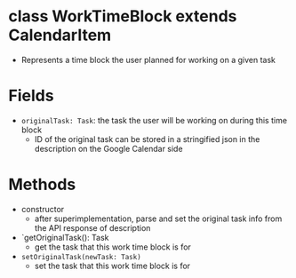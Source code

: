 # class WorkTimeBlock extends CalendarItem
- Represents a time block the user planned for working on a given task

# Fields
- `originalTask: Task`:  the task the user will be working on during this time block
	- ID of the original task can be stored in a stringified json in the description on the Google Calendar side

# Methods
- constructor
	- after superimplementation, parse and set the original task info from the API response of description
- `getOriginalTask(): Task
	- get the task that this work time block is for
- `setOriginalTask(newTask: Task)`
	- set the task that this work time block is for